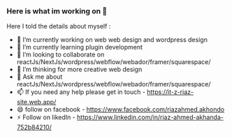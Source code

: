 ### Here is what im working on 👋

Here I told the details about myself :

- 🔭 I’m currently working on web web design and wordpress design
- 🌱 I’m currently learning plugin development
- 👯 I’m looking to collaborate on reactJs/NextJs/wordpress/webflow/webador/framer/squarespace/
- 🤔 I’m thinking for more creative web design 
- 💬 Ask me about reactJs/NextJs/wordpress/webflow/webador/framer/squarespace/
- 📫 If you need any help please get in touch - [https://it-z-riaz-site.web.app/ ](https://mr-riaz.vercel.app/)
- 😄 follow on facebook - https://www.facebook.com/riazahmed.akhondo
- ⚡ Follow on likedIn - https://www.linkedin.com/in/riaz-ahmed-akhanda-752b84210/
